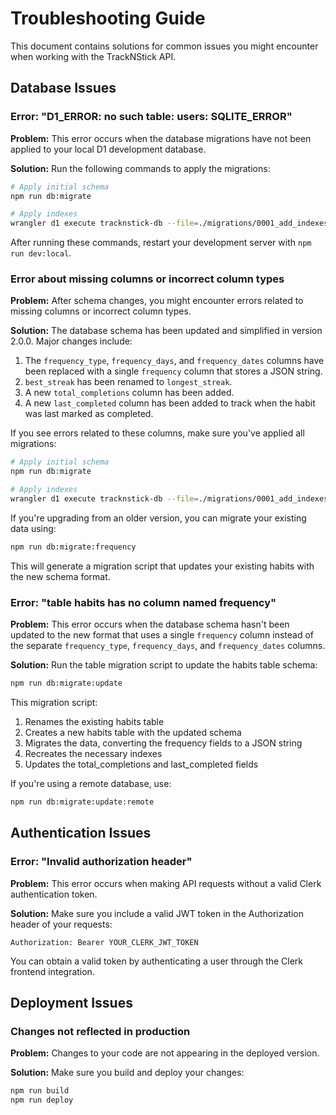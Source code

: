 # Troubleshooting Guide

This document contains solutions for common issues you might encounter when working with the TrackNStick API.

## Database Issues

### Error: "D1_ERROR: no such table: users: SQLITE_ERROR"

**Problem:**
This error occurs when the database migrations have not been applied to your local D1 development database.

**Solution:**
Run the following commands to apply the migrations:

```bash
# Apply initial schema
npm run db:migrate

# Apply indexes
wrangler d1 execute tracknstick-db --file=./migrations/0001_add_indexes.sql
```

After running these commands, restart your development server with `npm run dev:local`.

### Error about missing columns or incorrect column types

**Problem:**
After schema changes, you might encounter errors related to missing columns or incorrect column types.

**Solution:**
The database schema has been updated and simplified in version 2.0.0. Major changes include:

1. The `frequency_type`, `frequency_days`, and `frequency_dates` columns have been replaced with a single `frequency` column that stores a JSON string.
2. `best_streak` has been renamed to `longest_streak`.
3. A new `total_completions` column has been added.
4. A new `last_completed` column has been added to track when the habit was last marked as completed.

If you see errors related to these columns, make sure you've applied all migrations:

```bash
# Apply initial schema
npm run db:migrate

# Apply indexes
wrangler d1 execute tracknstick-db --file=./migrations/0001_add_indexes.sql
```

If you're upgrading from an older version, you can migrate your existing data using:

```bash
npm run db:migrate:frequency
```

This will generate a migration script that updates your existing habits with the new schema format.

### Error: "table habits has no column named frequency"

**Problem:**
This error occurs when the database schema hasn't been updated to the new format that uses a single `frequency` column instead of the separate `frequency_type`, `frequency_days`, and `frequency_dates` columns.

**Solution:**
Run the table migration script to update the habits table schema:

```bash
npm run db:migrate:update
```

This migration script:

1. Renames the existing habits table
2. Creates a new habits table with the updated schema
3. Migrates the data, converting the frequency fields to a JSON string
4. Recreates the necessary indexes
5. Updates the total_completions and last_completed fields

If you're using a remote database, use:

```bash
npm run db:migrate:update:remote
```

## Authentication Issues

### Error: "Invalid authorization header"

**Problem:**
This error occurs when making API requests without a valid Clerk authentication token.

**Solution:**
Make sure you include a valid JWT token in the Authorization header of your requests:

```
Authorization: Bearer YOUR_CLERK_JWT_TOKEN
```

You can obtain a valid token by authenticating a user through the Clerk frontend integration.

## Deployment Issues

### Changes not reflected in production

**Problem:**
Changes to your code are not appearing in the deployed version.

**Solution:**
Make sure you build and deploy your changes:

```bash
npm run build
npm run deploy
```
